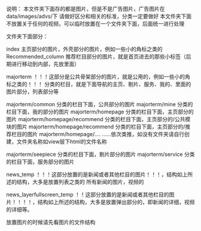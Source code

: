说明： 本文件夹下面存的都是图片，但是不是广告图片，广告图片在data/images/advs/下
       请做好区分和相关的标准，分类一定要做好
       本文件夹下面不放置关于任何的视频，可以临时放置在一个文件夹下面，后面统一进行处理

文件夹下面部分：

index 主页部分的图片，外壳部分的图片，例如一些小的角标之类的
Recommended_column 推荐栏目部分的图片，就是首页进去的那些小标签（后期进行移动到内部，先放里面）

majorterm ！！！这部分是公共骨架部分的图片，就是公用的，例如一些小的角标之类的！！！ 
          分类的栏目，就是下面导航的主页、剔片、服务、我的、里面的图片部分，列表部分等

majorterm/common  分类的栏目下面，公共部分的图片
majorterm/mine    分类的栏目下面，我的部分的图片
majorterm/homepage    分类的栏目下面，主页部分的图片
majorterm/homepage/recommend    分类的栏目下面，主页部分的/公共模块的图片
majorterm/homepage/recommend    分类的栏目下面，主页部分的/推荐栏目的图片
majorterm/homepage/....
......依次类推，如没有文件夹请自行创建，文件夹名称如view层下html的文件名称

majorterm/seepiece    分类的栏目下面，剔片部分的图片
majorterm/service    分类的栏目下面，服务部分的图片


news_temp ！！！这部分放置的是新闻或者其他栏目的图片！！！，结构如上所述的结构，大多是放置列表之类的
   所有新闻的图片，视频的

news_layerfullscreen_temp ！！这部分放置的是新闻或者其他栏目的图片！！！！，结构如上所述的结构，大多是放置弹出部分的，即新闻的详细，视频的详细等。




放置图片的时候请先看图片的文件结构
